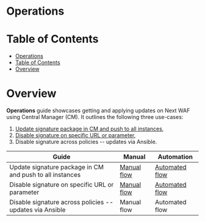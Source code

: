 # Operations

# Table of Contents

- [Operations](#operations)
- [Table of Contents](#table-of-contents)
- [Overview](#overview)

# Overview

**Operations** guide showcases getting and applying updates on Next WAF using Central Manager (CM). It outlines the following three use-cases:

1. [Update signature package in CM and push to all instances](https://github.com/f5devcentral/bigip_automation_examples/tree/main/bigip/bigip_next/security/operations/live-update/Readme.md),
2. [Disable signature on specific URL or parameter](https://github.com/f5devcentral/bigip_automation_examples/tree/main/bigip/bigip_next/security/operations/disable-signature-url/Readme.md),
3. Disable signature across policies -- updates via Ansible.

| **Guide**                                                | **Manual**                                                                                                                                                                    | **Automation**                                                                                                                                                                      |
| -------------------------------------------------------- | ----------------------------------------------------------------------------------------------------------------------------------------------------------------------------- | ----------------------------------------------------------------------------------------------------------------------------------------------------------------------------------- |
| Update signature package in CM and push to all instances | [Manual flow](https://github.com/f5devcentral/bigip_automation_examples/tree/main/bigip/bigip_next/security/operations/live-update/Readme.md#manual-workflow-guide)           | [Automated flow](https://github.com/f5devcentral/bigip_automation_examples/tree/main/bigip/bigip_next/security/operations/live-update/Readme.md#automated-workflow-guide)           |
| Disable signature on specific URL or parameter           | [Manual flow](https://github.com/f5devcentral/bigip_automation_examples/tree/main/bigip/bigip_next/security/operations/disable-signature-url/Readme.md#manual-workflow-guide) | [Automated flow](https://github.com/f5devcentral/bigip_automation_examples/tree/main/bigip/bigip_next/security/operations/disable-signature-url/Readme.md#automated-workflow-guide) |
| Disable signature across policies -- updates via Ansible | Manual flow                                                                                                                                                                   | Automated flow                                                                                                                                                                      |
